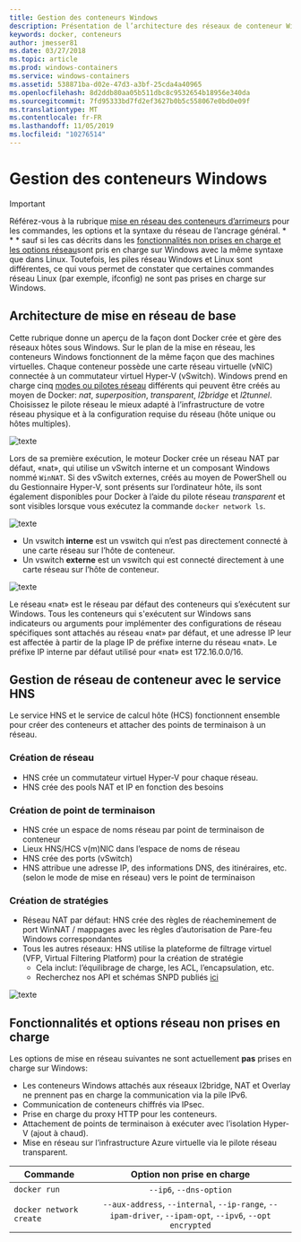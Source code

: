 ```yaml
---
title: Gestion des conteneurs Windows
description: Présentation de l’architecture des réseaux de conteneur Windows.
keywords: docker, conteneurs
author: jmesser81
ms.date: 03/27/2018
ms.topic: article
ms.prod: windows-containers
ms.service: windows-containers
ms.assetid: 538871ba-d02e-47d3-a3bf-25cda4a40965
ms.openlocfilehash: 8d2ddb80aa05b511dbc8c9532654b18956e340da
ms.sourcegitcommit: 7fd95333bd7fd2ef3627b0b5c558067e0bd0e09f
ms.translationtype: MT
ms.contentlocale: fr-FR
ms.lasthandoff: 11/05/2019
ms.locfileid: "10276514"
---
```

# <a name="windows-container-networking"></a>Gestion des conteneurs Windows

>[!IMPORTANT]
>Référez-vous à la rubrique [mise en réseau des conteneurs d’arrimeurs](https://docs.docker.com/engine/userguide/networking/) pour les commandes, les options et la syntaxe du réseau de l’ancrage général. * * * sauf si les cas décrits dans les [fonctionnalités non prises en charge et les options réseau](#unsupported-features-and-network-options)sont pris en charge sur Windows avec la même syntaxe que dans Linux. Toutefois, les piles réseau Windows et Linux sont différentes, ce qui vous permet de constater que certaines commandes réseau Linux (par exemple, ifconfig) ne sont pas prises en charge sur Windows.

## <a name="basic-networking-architecture"></a>Architecture de mise en réseau de base

Cette rubrique donne un aperçu de la façon dont Docker crée et gère des réseaux hôtes sous Windows. Sur le plan de la mise en réseau, les conteneurs Windows fonctionnent de la même façon que des machines virtuelles. Chaque conteneur possède une carte réseau virtuelle (vNIC) connectée à un commutateur virtuel Hyper-V (vSwitch). Windows prend en charge cinq [modes ou pilotes réseau](./network-drivers-topologies.md) différents qui peuvent être créés au moyen de Docker: *nat*, *superposition*, *transparent*, *l2bridge* et *l2tunnel*. Choisissez le pilote réseau le mieux adapté à l’infrastructure de votre réseau physique et à la configuration requise du réseau (hôte unique ou hôtes multiples).

![texte](media/windowsnetworkstack-simple.png)

Lors de sa première exécution, le moteur Docker crée un réseau NAT par défaut, «nat», qui utilise un vSwitch interne et un composant Windows nommé `WinNAT`. Si des vSwitch externes, créés au moyen de PowerShell ou du Gestionnaire Hyper-V, sont présents sur l’ordinateur hôte, ils sont également disponibles pour Docker à l’aide du pilote réseau *transparent* et sont visibles lorsque vous exécutez la commande ``docker network ls``.  

![texte](media/docker-network-ls.png)

- Un vswitch **interne** est un vswitch qui n’est pas directement connecté à une carte réseau sur l’hôte de conteneur.
- Un vswitch **externe** est un vswitch qui est connecté directement à une carte réseau sur l’hôte de conteneur.

![texte](media/get-vmswitch.png)

Le réseau «nat» est le réseau par défaut des conteneurs qui s’exécutent sur Windows. Tous les conteneurs qui s'exécutent sur Windows sans indicateurs ou arguments pour implémenter des configurations de réseau spécifiques sont attachés au réseau «nat» par défaut, et une adresse IP leur est affectée à partir de la plage IP de préfixe interne du réseau «nat». Le préfixe IP interne par défaut utilisé pour «nat» est 172.16.0.0/16. 

## <a name="container-network-management-with-host-network-service"></a>Gestion de réseau de conteneur avec le service HNS

Le service HNS et le service de calcul hôte (HCS) fonctionnent ensemble pour créer des conteneurs et attacher des points de terminaison à un réseau.

### <a name="network-creation"></a>Création de réseau

- HNS crée un commutateur virtuel Hyper-V pour chaque réseau.
- HNS crée des pools NAT et IP en fonction des besoins

### <a name="endpoint-creation"></a>Création de point de terminaison

- HNS crée un espace de noms réseau par point de terminaison de conteneur
- Lieux HNS/HCS v(m)NIC dans l’espace de noms de réseau
- HNS crée des ports (vSwitch)
- HNS attribue une adresse IP, des informations DNS, des itinéraires, etc. (selon le mode de mise en réseau) vers le point de terminaison

### <a name="policy-creation"></a>Création de stratégies

- Réseau NAT par défaut: HNS crée des règles de réacheminement de port WinNAT / mappages avec les règles d’autorisation de Pare-feu Windows correspondantes
- Tous les autres réseaux: HNS utilise la plateforme de filtrage virtuel (VFP, Virtual Filtering Platform) pour la création de stratégie
    - Cela inclut: l’équilibrage de charge, les ACL, l’encapsulation, etc.
    - Recherchez nos API et schémas SNPD publiés [ici](https://docs.microsoft.com/en-us/windows-server/networking/technologies/hcn/hcn-top)

![texte](media/HNS-Management-Stack.png)

## <a name="unsupported-features-and-network-options"></a>Fonctionnalités et options réseau non prises en charge

Les options de mise en réseau suivantes ne sont actuellement **pas** prises en charge sur Windows:

- Les conteneurs Windows attachés aux réseaux l2bridge, NAT et Overlay ne prennent pas en charge la communication via la pile IPv6.
- Communication de conteneurs chiffrés via IPsec.
- Prise en charge du proxy HTTP pour les conteneurs.
- Attachement de points de terminaison à exécuter avec l’isolation Hyper-V (ajout à chaud).
- Mise en réseau sur l’infrastructure Azure virtuelle via le pilote réseau transparent.

| Commande        | Option non prise en charge   |
|---------------|:--------------------:|
| ``docker run``|   ``--ip6``, ``--dns-option`` |
| ``docker network create``| ``--aux-address``, ``--internal``, ``--ip-range``, ``--ipam-driver``, ``--ipam-opt``, ``--ipv6``, ``--opt encrypted`` |
